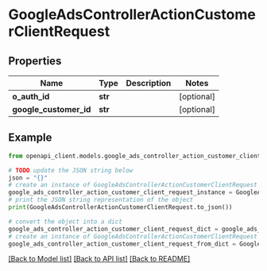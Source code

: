 # GoogleAdsControllerActionCustomerClientRequest


## Properties

Name | Type | Description | Notes
------------ | ------------- | ------------- | -------------
**o_auth_id** | **str** |  | [optional] 
**google_customer_id** | **str** |  | [optional] 

## Example

```python
from openapi_client.models.google_ads_controller_action_customer_client_request import GoogleAdsControllerActionCustomerClientRequest

# TODO update the JSON string below
json = "{}"
# create an instance of GoogleAdsControllerActionCustomerClientRequest from a JSON string
google_ads_controller_action_customer_client_request_instance = GoogleAdsControllerActionCustomerClientRequest.from_json(json)
# print the JSON string representation of the object
print(GoogleAdsControllerActionCustomerClientRequest.to_json())

# convert the object into a dict
google_ads_controller_action_customer_client_request_dict = google_ads_controller_action_customer_client_request_instance.to_dict()
# create an instance of GoogleAdsControllerActionCustomerClientRequest from a dict
google_ads_controller_action_customer_client_request_from_dict = GoogleAdsControllerActionCustomerClientRequest.from_dict(google_ads_controller_action_customer_client_request_dict)
```
[[Back to Model list]](../README.md#documentation-for-models) [[Back to API list]](../README.md#documentation-for-api-endpoints) [[Back to README]](../README.md)


